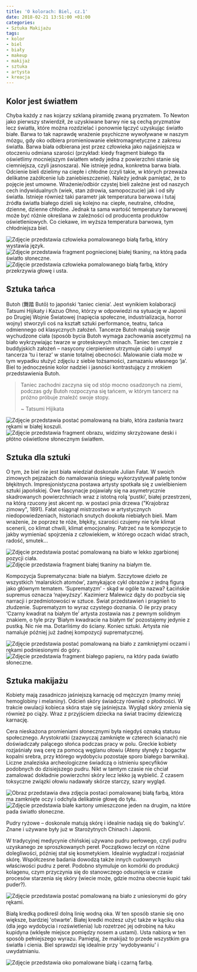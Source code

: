 ```yaml
---
title: 'O kolorach: Biel, cz.1'
date: 2018-02-21 13:51:00 +01:00
categories:
- Sztuka Makijażu
tags:
- kolor
- biel
- biały
- makeup
- makijaż
- sztuka
- artysta
- kreacja
---
```


## Kolor jest światłem

Chyba każdy z nas kojarzy szklaną piramidę zwaną pryzmatem. To Newton jako pierwszy stwierdził, że uzyskiwane barwy nie są cechą pryzmatów lecz światła, które można rozdzielać i ponownie łączyć uzyskując światło białe. Barwa to tak naprawdę wrażenie psychiczne wywoływane w naszym mózgu, gdy oko odbiera promieniowanie elektromagnetyczne z zakresu światła. Barwa biała odbierana jest przez człowieka jako najjaśniejsza w otoczeniu odmiana szarości (przykład: kiedy fragment białego tła oświetlimy mocniejszym światłem wtedy jedna z powierzchni stanie się ciemniejsza, czyli jasnoszara). Nie istnieje jedna, konkretna barwa biała. Odcienie bieli dzielimy na ciepłe i chłodne (czyli takie, w których przeważa delikatne zażółcenie lub zaniebieszczenie). Należy jednak pamiętać, że to pojęcie jest umowne. Wrażenie/odbiór czystej bieli zależne jest od naszych cech indywidualnych (wiek, stan zdrowia, samopoczucie) jak i od siły światła.
Istnieje również taki parametr jak temperatura barwowa i tutaj źródła światła białego dzieli się kolejno na: ciepłe, neutralne, chłodne, dzienne, dzienne chłodne. Jednak ta sama wartość temperatury barwowej może być różnie określana w zależności od producenta produktów oświetleniowych. Co ciekawe, im wyższa temperatura barwowa, tym chłodniejsza biel.


![Zdjęcie przedstawia człowieka pomalowanego białą farbą, który wystawia język.](https://assets0.ello.co/uploads/asset/attachment/7196140/ello-optimized-439f6456.jpg)
![Zdjęcie przedstawia fragment pogniecionej białej tkaniny, na którą pada światło słoneczne.](https://assets0.ello.co/uploads/asset/attachment/7195726/ello-optimized-448f2521.jpg)
![Zdjęcie przedstawia człowieka pomalowanego białą farbą, który przekrzywia głowę i usta.](https://assets0.ello.co/uploads/asset/attachment/7196141/ello-optimized-51f39d1f.jpg)

## Sztuka tańca

Butoh (舞踏 Butō) to japoński ‘taniec cienia’. Jest wynikiem kolaboracji Tatsumi Hijikaty i Kazuo Ohno, którzy w odpowiedzi na sytuację w Japonii po Drugiej Wojnie Światowej (napięcia społeczne, industrializacja, horror wojny) stworzyli coś na kształt sztuki performance, teatru, tańca odmiennego od klasycznych założeń. Tancerze Butoh malują swoje wychudzone ciała (sposób bycia Butoh wymaga zachowania ascetyzmu) na biało wykrzywiając twarze w groteskowych minach. Taniec ten czerpie z buddyjskich założeń – nasycony cierpieniem utrzymuje ciało i umysł tancerza ‘tu i teraz’ w stanie totalnej obecności. Malowanie ciała może w tym wypadku służyć zdjęciu z siebie tożsamości, zamazaniu własnego ‘ja’. Biel to jednocześnie kolor nadziei i jasności kontrastujący z mrokiem przedstawienia Butoh. 

> Taniec zachodni zaczyna się od stóp mocno osadzonych na ziemi, podczas gdy Butoh rozpoczyna się tańcem, w którym tancerz na próżno próbuje znaleźć swoje stopy.
>
> ~ Tatsumi Hijikata

![Zdjęcie przedstawia postać pomalowaną na biało, która zasłania twarz rękami w białej koszuli.](https://assets1.ello.co/uploads/asset/attachment/7195737/ello-optimized-e24785f8.jpg)
![Zdjęcie przedstawia fragment obrazu, widzimy skrzyżowane deski i płótno oświetlone słonecznym światłem.](https://assets2.ello.co/uploads/asset/attachment/7195738/ello-optimized-54e6ae4c.jpg)

## Sztuka dla sztuki

O tym, że biel nie jest biała wiedział doskonale Julian Fałat. W swoich zimowych pejzażach do namalowania śniegu wykorzystywał paletę tonów błękitnych. Impresjonistyczna postawa artysty spotkała się z uwielbieniem sztuki japońskiej. Owe fascynacje pojawiały się na asymetrycznie skadrowanych powierzchniach wraz z istotną rolą ‘pustki’, białej przestrzeni, na którą rzucony jest akcent np. w postaci pnia drzewa ("Krajobraz zimowy", 1891). Fałat osiągnął mistrzostwo w artystycznych niedopowiedzeniach, historiach snutych dookoła niebiałych bieli. Mam wrażenie, że poprzez te róże, błękity, szarości czujemy nie tyle klimat scenerii, co klimat chwili, klimat emocjonalny. Patrzeć na te kompozycje to jakby wymieniać spojrzenia z człowiekiem, w którego oczach widać strach, radość, smutek…

![Zdjęcie przedstawia postać pomalowaną na biało w lekko zgarbionej pozycji ciała.](https://assets0.ello.co/uploads/asset/attachment/7195744/ello-optimized-80b9589c.jpg)
![Zdjęcie przedstawia fragment białej tkaniny na białym tle.](https://assets0.ello.co/uploads/asset/attachment/7195745/ello-optimized-645ada0c.jpg)

Kompozycja Suprematyczna: białe na białym. Szczytowe dzieło ze wszystkich ‘malarskich atomów’, zamykające cykl obrazów z jedną figurą jako głównym tematem. ‘Suprematyzm’ - skąd w ogóle ta nazwa? Łacińskie supremus oznacza ‘najwyższy’. Kazimierz Malewicz dąży do pozbycia się narracji i przedmiotowości w sztuce. Świat przedstawień i pragnień to złudzenie. Suprematyzm to wyraz czystego doznania. O ile przy pracy ‘Czarny kwadrat na białym tle’ artysta zostawia nas z pewnym solidnym znakiem, o tyle przy ‘Białym kwadracie na białym tle’ pozostajemy jedynie z pustką. Nic nie ma. Dotarliśmy do ściany. Koniec sztuki. Artysta nie namaluje później już żadnej kompozycji suprematycznej.

![Zdjęcie przedstawia postać pomalowaną na biało z zamkniętymi oczami i rękami podniesionymi do góry.](https://assets1.ello.co/uploads/asset/attachment/7195732/ello-optimized-a8ac227e.jpg)
![Zdjęcie przedstawia fragment białego papieru, na który pada światło słoneczne.](https://assets0.ello.co/uploads/asset/attachment/7195734/ello-optimized-6cc504d4.jpg)

## Sztuka makijażu

Kobiety mają zasadniczo jaśniejszą karnację od mężczyzn (mamy mniej hemoglobiny i melaniny). Odcień skóry świadczy również o płodności. W trakcie owulacji kobieca skóra staje się jaśniejsza. Wygląd skóry zmienia się również po ciąży. Wraz z przyjściem dziecka na świat tracimy dziewiczą karnację.

Cera nieskażona promieniami słonecznymi była niegdyś oznaką statusu społecznego. Arystokratki (zazwyczaj zamknięte w czterech ścianach) nie doświadczały palącego słońca podczas pracy w polu. Greckie kobiety rozjaśniały swą cerę za pomocą węglanu ołowiu (Ateny słynęły z bogactw kopalni srebra, przy którego wydobyciu pozostaje sporo białego barwnika). Liczne znaleziska archeologiczne świadczą o istnieniu specyfików podobnych do dzisiejszego pudru. Nikt w tamtym czasie nie chciał zamalować dokładnie powierzchni skóry lecz lekko ją wybielić. Z czasem toksyczne związki ołowiu nadawały skórze starczy, szary wygląd.

![Obraz przedstawia dwa zdjęcia postaci pomalowanej białą farbą, która ma zamknięte oczy i odchyla delikatnie głowę do tyłu.](https://assets2.ello.co/uploads/asset/attachment/7195729/ello-optimized-0b111f40.jpg)
![Zdjęcie przedstawia białe kartony umieszczone jeden na drugim, na które pada światło słoneczne.](https://assets0.ello.co/uploads/asset/attachment/7195731/ello-optimized-3bb7b955.jpg)

Pudry ryżowe – doskonale matują skórę i idealnie nadają się do ‘baking’u’. Znane i używane były już w Starożytnych Chinach i Japonii.

W tradycyjnej medycynie chińskiej używano pudru perłowego, czyli pudru uzyskanego ze sproszkowanych pereł. Początkowo leczył on różne dolegliwości, później stał się kosmetykiem. Idealnie wygładzał i rozjaśniał skórę. Współczesne badania dowodzą także innych cudownych właściwości pudru z pereł. Podobno stymuluje on komórki do produkcji kolagenu, czym przyczynia się do stanowczego odsunięcia w czasie procesów starzenia się skóry (wiecie może, gdzie można obecnie kupić taki puder?).

![Zdjęcie przedstawia postać pomalowaną na biało z uniesionymi do góry rękami.](https://assets0.ello.co/uploads/asset/attachment/7195743/ello-optimized-bf037280.jpg)

Białą kredką podkreśl dolną linię wodną oka. W ten sposób stanie się ono większe, bardziej 'otwarte'. Białej kredki możesz użyć także w kąciku oka (dla jego wydobycia i rozświetlenia) lub rozetrzeć jej odrobinę na łuku kupidyna (wklęsłe miejsce pomiędzy nosem a ustami). Usta nabiorą w ten sposób pełniejszego wyrazu. Pamiętaj, że makijaż to przede wszystkim gra światła i cienia. Biel sprawdzi się idealnie przy 'wydobywaniu' i uwydatnianiu.

![Zdjęcie przedstawia oko pomalowane białą i czarną farbą.](https://assets0.ello.co/uploads/asset/attachment/7195746/ello-optimized-28af4a21.jpg)


